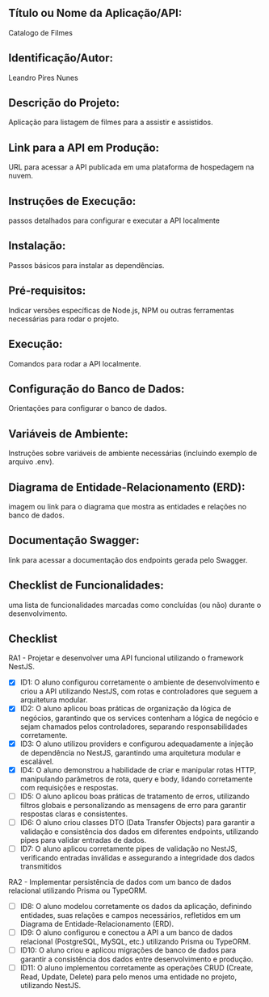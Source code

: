 ## Título ou Nome da Aplicação/API: 
Catalogo de Filmes

## Identificação/Autor: 
Leandro Pires Nunes

## Descrição do Projeto: 
Aplicação para listagem de filmes para a assistir e assistidos.

## Link para a API em Produção: 
URL para acessar a API publicada em uma plataforma de hospedagem na nuvem.

## Instruções de Execução: 
passos detalhados para configurar e executar a API localmente

## Instalação: 
Passos básicos para instalar as dependências.

## Pré-requisitos: 
Indicar versões específicas de Node.js, NPM ou outras ferramentas necessárias para rodar o projeto.

## Execução: 
Comandos para rodar a API localmente.

## Configuração do Banco de Dados: 
Orientações para configurar o banco de dados.

## Variáveis de Ambiente: 
Instruções sobre variáveis de ambiente necessárias (incluindo exemplo de arquivo .env).

## Diagrama de Entidade-Relacionamento (ERD): 
imagem ou link para o diagrama que mostra as entidades e relações no banco de dados.

## Documentação Swagger: 
link para acessar a documentação dos endpoints gerada pelo Swagger.

## Checklist de Funcionalidades: 
uma lista de funcionalidades marcadas como concluídas (ou não) durante o desenvolvimento.

## Checklist

RA1 - Projetar e desenvolver uma API funcional utilizando o framework NestJS.
- [x] ID1: O aluno configurou corretamente o ambiente de desenvolvimento e criou a API utilizando NestJS, com rotas e controladores que seguem a arquitetura modular.
- [x] ID2: O aluno aplicou boas práticas de organização da lógica de negócios, garantindo que os services contenham a lógica de negócio e sejam chamados pelos controladores, separando responsabilidades corretamente.
- [x] ID3: O aluno utilizou providers e configurou adequadamente a injeção de dependência no NestJS, garantindo uma arquitetura modular e escalável.
- [x] ID4: O aluno demonstrou a habilidade de criar e manipular rotas HTTP, manipulando parâmetros de rota, query e body, lidando corretamente com requisições e respostas.
- [ ] ID5: O aluno aplicou boas práticas de tratamento de erros, utilizando filtros globais e personalizando as mensagens de erro para garantir respostas claras e consistentes.
- [ ] ID6: O aluno criou classes DTO (Data Transfer Objects) para garantir a validação e consistência dos dados em diferentes endpoints, utilizando pipes para validar entradas de dados.
- [ ] ID7: O aluno aplicou corretamente pipes de validação no NestJS, verificando entradas inválidas e assegurando a integridade dos dados transmitidos

RA2 - Implementar persistência de dados com um banco de dados relacional utilizando Prisma ou TypeORM.
- [ ] ID8: O aluno modelou corretamente os dados da aplicação, definindo entidades, suas relações e campos necessários, refletidos em um Diagrama de Entidade-Relacionamento (ERD).
- [ ] ID9: O aluno configurou e conectou a API a um banco de dados relacional (PostgreSQL, MySQL, etc.) utilizando Prisma ou TypeORM.
- [ ] ID10: O aluno criou e aplicou migrações de banco de dados para garantir a consistência dos dados entre desenvolvimento e produção.
- [ ] ID11: O aluno implementou corretamente as operações CRUD (Create, Read, Update, Delete) para pelo menos uma entidade no projeto, utilizando NestJS.